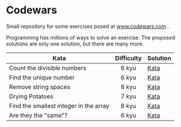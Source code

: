 # Codewars

Small repository for some exercises posed at www.codewars.com .

Programming has millions of ways to solve an exercise. The proposed solutions are only one solution, but there are many more.

| Kata                                   | Difficulty | Solution                                                                                                |
| -------------------------------------- |:----------:| ------------------------------------------------------------------------------------------------------- |
| Count the divisible numbers            | 6 kyu      | [Kata](https://github.com/mrgold92/codewars/tree/master/src/countTheDivisibleNumbers/Main.java)         |
| Find the unique number                 | 6 kyu      | [Kata](https://github.com/mrgold92/codewars/tree/master/src/findTheUniqueNumber/Main.java)              |
| Remove string spaces                   | 8 kyu      | [Kata](https://github.com/mrgold92/codewars/tree/master/src/removeStringSpaces/Main.java)               |
| Drying Potatoes                        | 7 kyu      | [Kata](https://github.com/mrgold92/codewars/tree/master/src/dryingPotatoes/Main.java)                   |
| Find the smallest integer in the array | 8 kyu      | [Kata](https://github.com/mrgold92/codewars/tree/master/src/findTheSmallestIntegerInTheArray/Main.java) |
| Are they the "same"?                   | 6 kyu      | [Kata](https://github.com/mrgold92/codewars/tree/master/src/areTheSame/Main.java)                       |


